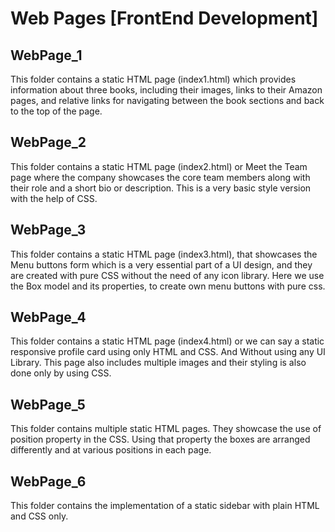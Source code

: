 # Web Pages [FrontEnd Development]

## WebPage_1
This folder contains a static HTML page (index1.html) which provides information about three books, including their images, links to their Amazon pages, and relative links for navigating between the book sections and back to the top of the page.

## WebPage_2
This folder contains a static HTML page (index2.html) or Meet the Team page where the company showcases the core team members along with their role and a short bio or description. This is a very basic style version with the help of CSS.

## WebPage_3
This folder contains a static HTML page (index3.html), that showcases the Menu buttons form which is a very essential part of a UI design, and they are created with pure CSS without the need of any icon library. Here we use the Box model and its properties, to create own menu buttons with pure css.

## WebPage_4
This folder contains a static HTML page (index4.html) or we can say a static responsive profile card using only HTML and CSS. And Without using any UI Library. This page also includes multiple images and their styling is also done only by using CSS.

## WebPage_5
This folder contains multiple static HTML pages. They showcase the use of position property in the CSS. Using that property the boxes are arranged differently and at various positions in each page.

## WebPage_6
This folder contains the implementation of a  static sidebar with plain HTML and CSS only.